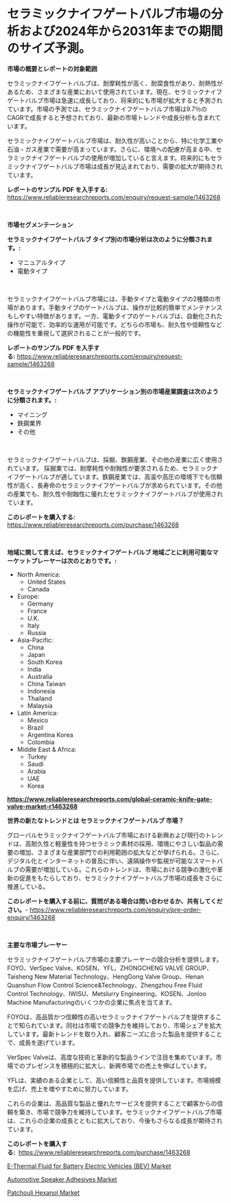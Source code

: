 <p><h1>セラミックナイフゲートバルブ市場の分析および2024年から2031年までの期間のサイズ予測。</h1></p><p><strong>市場の概要とレポートの対象範囲</strong></p>
<p><p>セラミックナイフゲートバルブは、耐摩耗性が高く、耐腐食性があり、耐熱性があるため、さまざまな産業において使用されています。現在、セラミックナイフゲートバルブ市場は急速に成長しており、将来的にも市場が拡大すると予測されています。市場の予測では、セラミックナイフゲートバルブ市場は9.7％のCAGRで成長すると予想されており、最新の市場トレンドや成長分析も含まれています。</p><p>セラミックナイフゲートバルブ市場は、耐久性が高いことから、特に化学工業や石油・ガス産業で需要が高まっています。さらに、環境への配慮が高まる中、セラミックナイフゲートバルブの使用が増加していると言えます。将来的にもセラミックナイフゲートバルブ市場は成長が見込まれており、需要の拡大が期待されています。</p></p>
<p><strong>レポートのサンプル PDF を入手する:</strong> <a href="https://www.reliableresearchreports.com/enquiry/request-sample/1463268">https://www.reliableresearchreports.com/enquiry/request-sample/1463268</a></p>
<p>&nbsp;</p>
<p><strong>市場セグメンテーション</strong></p>
<p><strong>セラミックナイフゲートバルブ タイプ別の市場分析は次のように分類されます。:</strong></p>
<p><ul><li>マニュアルタイプ</li><li>電動タイプ</li></ul></p>
<p>&nbsp;</p>
<p><p>セラミックナイフゲートバルブ市場には、手動タイプと電動タイプの2種類の市場があります。手動タイプのゲートバルブは、操作が比較的簡単でメンテナンスもしやすい特徴があります。一方、電動タイプのゲートバルブは、自動化された操作が可能で、効率的な運用が可能です。どちらの市場も、耐久性や信頼性などの機能性を重視して選択されることが一般的です。</p></p>
<p><strong>レポートのサンプル PDF を入手する:</strong>&nbsp;<a href="https://www.reliableresearchreports.com/enquiry/request-sample/1463268">https://www.reliableresearchreports.com/enquiry/request-sample/1463268</a></p>
<p>&nbsp;</p>
<p><strong> セラミックナイフゲートバルブ アプリケーション別の市場産業調査は次のように分類されます。:</strong></p>
<p><ul><li>マイニング</li><li>鉄鋼業界</li><li>その他</li></ul></p>
<p>&nbsp;</p>
<p><p>セラミックナイフゲートバルブは、採掘、鉄鋼産業、その他の産業に広く使用されています。 採掘業では、耐摩耗性や耐蝕性が要求されるため、セラミックナイフゲートバルブが適しています。鉄鋼産業では、高温や高圧の環境下でも信頼性が高く、長寿命のセラミックナイフゲートバルブが求められています。その他の産業でも、耐久性や耐蝕性に優れたセラミックナイフゲートバルブが使用されています。</p></p>
<p><strong>このレポートを購入する:</strong>&nbsp; <a href="https://www.reliableresearchreports.com/purchase/1463268">https://www.reliableresearchreports.com/purchase/1463268</a></p>
<p>&nbsp;</p>
<p><strong>地域に関して言えば、セラミックナイフゲートバルブ 地域ごとに利用可能なマーケットプレーヤーは次のとおりです。:</strong></p>
<p><ul>
    <li>
        North America:
        <ul>
            <li>United States</li>
            <li>Canada</li>
        </ul>
    </li>
    <li>
        Europe:
        <ul>
            <li>Germany</li>
            <li>France</li>
            <li>U.K.</li>
            <li>Italy</li>
            <li>Russia</li>
        </ul>
    </li>
    <li>
        Asia-Pacific:
        <ul>
            <li>China</li>
            <li>Japan</li>
            <li>South Korea</li>
            <li>India</li>
            <li>Australia</li>
            <li>China Taiwan</li>
            <li>Indonesia</li>
            <li>Thailand</li>
            <li>Malaysia</li>
        </ul>
    </li>
    <li>
        Latin America:
        <ul>
            <li>Mexico</li>
            <li>Brazil</li>
            <li>Argentina Korea</li>
            <li>Colombia</li>
        </ul>
    </li>
    <li>
        Middle East & Africa:
        <ul>
            <li>Turkey</li>
            <li>Saudi</li>
            <li>Arabia</li>
            <li>UAE</li>
            <li>Korea</li>
        </ul>
    </li>
    </ul></p>
<p><strong><a href="https://www.reliableresearchreports.com/global-ceramic-knife-gate-valve-market-r1463268">https://www.reliableresearchreports.com/global-ceramic-knife-gate-valve-market-r1463268</a></strong>&nbsp;</p>
<p><strong>世界の新たなトレンドとは セラミックナイフゲートバルブ 市場？</strong></p>
<p><p>グローバルセラミックナイフゲートバルブ市場における新興および現行のトレンドは、高耐久性と軽量性を持つセラミック素材の採用、環境にやさしい製品の需要の増加、さまざまな産業部門での利用範囲の拡大などが挙げられる。さらに、デジタル化とインターネットの普及に伴い、遠隔操作や監視が可能なスマートバルブの需要が増加している。これらのトレンドは、市場における競争の激化や革新の促進をもたらしており、セラミックナイフゲートバルブ市場の成長をさらに推進している。</p></p>
<p><strong>このレポートを購入する前に、質問がある場合は問い合わせるか、共有してください。</strong>- <a href="https://www.reliableresearchreports.com/enquiry/pre-order-enquiry/1463268">https://www.reliableresearchreports.com/enquiry/pre-order-enquiry/1463268</a></p>
<p>&nbsp;</p>
<p><strong>主要な市場プレーヤー</strong></p>
<p><p>セラミックナイフゲートバルブ市場の主要プレーヤーの競合分析を提供します。FOYO、VerSpec Valve、KOSEN、YFL、ZHONGCHENG VALVE GROUP、Taisheng New Material Technology、HengGong Valve Group、Henan Quanshun Flow Control Science&Technology、Zhengzhou Free Fluid Control Technology、IWISU、Metslurry Engineering、KOSEN、Jonloo Machine Manufacturingのいくつかの企業に焦点を当てます。</p><p>FOYOは、高品質かつ信頼性の高いセラミックナイフゲートバルブを提供することで知られています。同社は市場での競争力を維持しており、市場シェアを拡大しています。最新トレンドを取り入れ、顧客ニーズに合った製品を提供することで、成長を遂げています。</p><p>VerSpec Valveは、高度な技術と革新的な製品ラインで注目を集めています。市場でのプレゼンスを積極的に拡大し、新興市場での売上を伸ばしています。</p><p>YFLは、実績のある企業として、高い信頼性と品質を提供しています。市場規模を広げ、売上を増やすために努力しています。</p><p>これらの企業は、高品質な製品と優れたサービスを提供することで顧客からの信頼を築き、市場で競争力を維持しています。セラミックナイフゲートバルブ市場は、これらの企業の成長とともに拡大しており、今後もさらなる成長が期待されています。</p></p>
<p><strong>このレポートを購入する:</strong>&nbsp;&nbsp;<a href="https://www.reliableresearchreports.com/purchase/1463268">https://www.reliableresearchreports.com/purchase/1463268</a></p>
<p><p><a href="https://www.linkedin.com/pulse/e-thermal-fluid-battery-electric-vehicles-bev-market-size-share-1so4c?trackingId=kpQDz17xy4%2BdHym50S7ajw%3D%3D">E-Thermal Fluid for Battery Electric Vehicles (BEV) Market</a></p><p><a href="https://www.linkedin.com/pulse/automotive-speaker-adhesives-market-size-global-industry-overview-pfdrf?trackingId=XSEA%2FsZHl%2BgQsqhjEdvWyQ%3D%3D">Automotive Speaker Adhesives Market</a></p><p><a href="https://www.linkedin.com/pulse/patchouli-hexanol-market-analysis-examines-its-scope-growth-opportunities-nfenf?trackingId=ahpSsVbMRhB%2BuGVZ2j1YEg%3D%3D">Patchouli Hexanol Market</a></p></p>